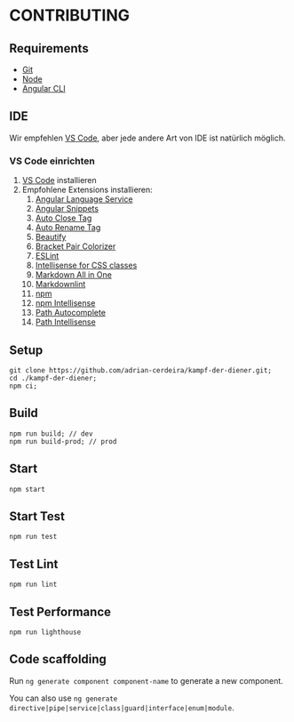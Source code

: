 # CONTRIBUTING

## Requirements

- [Git](https://git-scm.com/)
- [Node](https://nodejs.org/en/)
- [Angular CLI](https://cli.angular.io/)

## IDE

Wir empfehlen [VS Code](https://code.visualstudio.com/), aber jede andere Art von IDE ist natürlich möglich.

### VS Code einrichten

1. [VS Code](https://code.visualstudio.com/) installieren
2. Empfohlene Extensions installieren:
   1. [Angular Language Service](https://marketplace.visualstudio.com/items?itemName=Angular.ng-template)
   2. [Angular Snippets](https://marketplace.visualstudio.com/items?itemName=johnpapa.Angular2)
   3. [Auto Close Tag](https://i.imgur.com/aeqWZDF.png)
   4. [Auto Rename Tag](https://marketplace.visualstudio.com/items?itemName=formulahendry.auto-rename-tag)
   5. [Beautify](https://marketplace.visualstudio.com/items?itemName=HookyQR.beautify)
   6. [Bracket Pair Colorizer](https://marketplace.visualstudio.com/items?itemName=CoenraadS.bracket-pair-colorizer)
   7. [ESLint](https://marketplace.visualstudio.com/items?itemName=dbaeumer.vscode-eslint)
   8. [Intellisense for CSS classes](https://marketplace.visualstudio.com/items?itemName=Zignd.html-css-class-completion)
   9. [Markdown All in One](https://marketplace.visualstudio.com/items?itemName=yzhang.markdown-all-in-one)
   10. [Markdownlint](https://marketplace.visualstudio.com/items?itemName=DavidAnson.vscode-markdownlint)
   11. [npm](https://marketplace.visualstudio.com/items?itemName=eg2.vscode-npm-script)
   12. [npm Intellisense](https://marketplace.visualstudio.com/items?itemName=christian-kohler.npm-intellisense)
   13. [Path Autocomplete](https://marketplace.visualstudio.com/items?itemName=ionutvmi.path-autocomplete)
   14. [Path Intellisense](https://marketplace.visualstudio.com/items?itemName=christian-kohler.path-intellisense)

## Setup

    git clone https://github.com/adrian-cerdeira/kampf-der-diener.git;
    cd ./kampf-der-diener;
    npm ci;

## Build

    npm run build; // dev
    npm run build-prod; // prod

## Start

    npm start

## Start Test

    npm run test

## Test Lint

    npm run lint

## Test Performance

    npm run lighthouse

## Code scaffolding

Run `ng generate component component-name` to generate a new component.

You can also use `ng generate directive|pipe|service|class|guard|interface|enum|module`.
